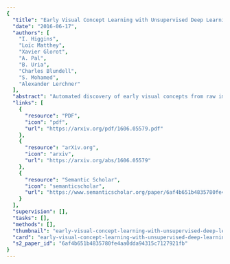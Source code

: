 ```yaml
---
{
  "title": "Early Visual Concept Learning with Unsupervised Deep Learning",
  "date": "2016-06-17",
  "authors": [
    "I. Higgins",
    "Loïc Matthey",
    "Xavier Glorot",
    "A. Pal",
    "B. Uria",
    "Charles Blundell",
    "S. Mohamed",
    "Alexander Lerchner"
  ],
  "abstract": "Automated discovery of early visual concepts from raw image data is a major open challenge in AI research. Addressing this problem, we propose an unsupervised approach for learning disentangled representations of the underlying factors of variation. We draw inspiration from neuroscience, and show how this can be achieved in an unsupervised generative model by applying the same learning pressures as have been suggested to act in the ventral visual stream in the brain. By enforcing redundancy reduction, encouraging statistical independence, and exposure to data with transform continuities analogous to those to which human infants are exposed, we obtain a variational autoencoder (VAE) framework capable of learning disentangled factors. Our approach makes few assumptions and works well across a wide variety of datasets. Furthermore, our solution has useful emergent properties, such as zero-shot inference and an intuitive understanding of \"objectness\".",
  "links": [
    {
      "resource": "PDF",
      "icon": "pdf",
      "url": "https://arxiv.org/pdf/1606.05579.pdf"
    },
    {
      "resource": "arXiv.org",
      "icon": "arxiv",
      "url": "https://arxiv.org/abs/1606.05579"
    },
    {
      "resource": "Semantic Scholar",
      "icon": "semanticscholar",
      "url": "https://www.semanticscholar.org/paper/6af4b651b4835780fe4aa0dda94315c7127921fb"
    }
  ],
  "supervision": [],
  "tasks": [],
  "methods": [],
  "thumbnail": "early-visual-concept-learning-with-unsupervised-deep-learning-thumb.jpg",
  "card": "early-visual-concept-learning-with-unsupervised-deep-learning-card.jpg",
  "s2_paper_id": "6af4b651b4835780fe4aa0dda94315c7127921fb"
}
---
```


